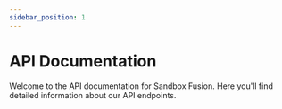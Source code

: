 ```yaml
---
sidebar_position: 1
---
```


# API Documentation

Welcome to the API documentation for Sandbox Fusion. Here you'll find detailed information about our API endpoints.